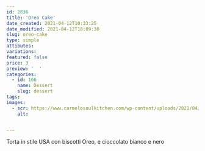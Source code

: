 ```yaml
---
id: 2836
title: 'Oreo Cake'
date_created: 2021-04-12T10:33:25
date_modified: 2021-04-12T18:09:30
slug: oreo-cake
type: simple
attibutes: 
variations:
featured: false
price: 3
preview: '  '
categories: 
  - id: 166
    name: Dessert
    slug: dessert
tags: 
images: 
  - scr: https://www.carmelosoulkitchen.com/wp-content/uploads/2021/04/Oreo-Cake.png
    alt: 


---
```


<p>Torta in stile USA con biscotti Oreo, e cioccolato bianco e nero</p>

